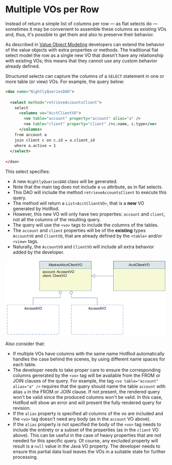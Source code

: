# Multiple VOs per Row

Instead of return a simple list of columns per row &mdash; as flat selects do &mdash; sometimes it may be 
convenient to assemble these columns as existing VOs and, thus, it's possible to get them and also to 
preserve their behavior.

As described in [Value Object Modeling](../crud/value-object-modeling.md) developers can extend the behavior
of the value objects with extra properties or methods. The traditional flat select model the row as a single
new VO that doesn't have any relationship with existing VOs; this means that they cannot use any custom 
behavior already defined.

Structured selects can capture the columns of a `SELECT` statement in one or more table (or view) VOs. For example, 
the query below:

```xml
<dao name="NightlyQueriesDAO">

  <select method="retrieveAccountsClient">
    select
      <columns vo="AcctClientVO">
        <vo table="account" property="account" alias="a" />
        <vo table="client" property="client" />c.name, c.type</vo>
      </columns>
    from account a
    join client c on c.id = a.client_id
    where a.active = 1
  </select>
  
</dao>
```

This select specifies:

 - A new `NightlyQueriesDAO` class will be generated.
 - Note that the main tag does not include a `vo` attribute, as in flat selects.
 - This DAO will include the method `retrieveAccountsClient` to execute this query.
 - The method will return a `List<AcctClientVO>`, that is a **new** VO generated by HotRod.
 - However, this new VO will only have two properties: `account` and `client`, not all the columns of the resulting query.
 - The query will use the `<vo>` tags to include the columns of the tables.
 - The `account` and `client` properties will be of the **existing** types `AccountVO` and `ClientVO`, that are already defined by the `<table>` and/or `<view>` tags.
 - Naturally, the `AccountVO` and `ClientVO` will include all extra behavior added by the developer.
 
![](images/structured-select1.png)
 
Also consider that:
 
 - If multiple VOs have columns with the same name HotRod automatically handles the case behind the scenes, by using different name spaces for each table.
 - The developer needs to take proper care to ensure the corresponding columns generated by the `<vo>` tag will be available from the FROM or JOIN clauses of the query. For example, the tag `<vo table="account" alias="a" />` requires that the query should name the table `account` with alias `a` in the FROM or JOIN clause. If not present, the rendered query won't be valid since the produced columns won't be valid. In this case, HotRod will show an error and will present the fully rendered query for revision.
 - If the `alias` property is specified all columns of the vo are included and the `<vo>` tag doesn't need any body (as in the `account` VO above).
 - If the `alias` property is not specified the body of the `<vo>` tag needs to include the entirety or a subset of the properties (as in the `client` VO above). This can be useful in the case of heavy properties that are not needed for this specific query. Of course, any excluded property will result is a `null` value in the Java VO property. The developer needs to ensure this partial data load leaves the VOs in a suitable state for further processing. 

